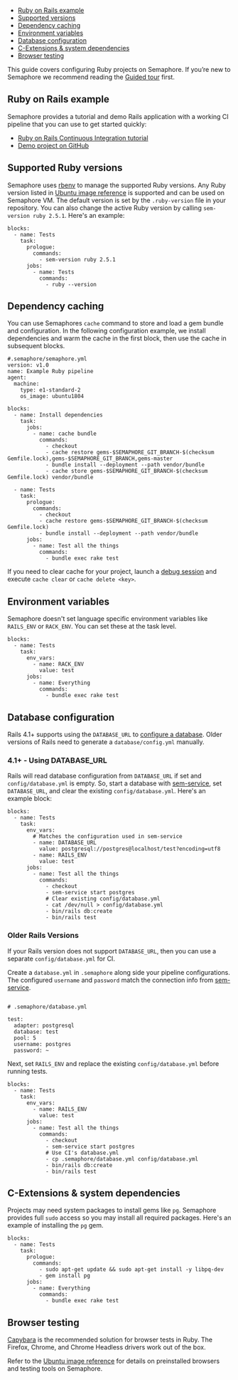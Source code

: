 * [Ruby on Rails example](#ruby-on-rails-example)
* [Supported versions](#supported-ruby-versions)
* [Dependency caching](#dependency-caching)
* [Environment variables](#environment-variables)
* [Database configuration](#database-configuration)
* [C-Extensions & system dependencies](#c-extensions-system-dependencies)
* [Browser testing](#browser-testing)

This guide covers configuring Ruby projects on Semaphore.
If you’re new to Semaphore we recommend reading the
[Guided tour](https://docs.semaphoreci.com/article/77-getting-started) first.

## Ruby on Rails example

Semaphore provides a tutorial and demo Rails application with a working
CI pipeline that you can use to get started quickly:

- [Ruby on Rails Continuous Integration tutorial][rails-tutorial]
- [Demo project on GitHub][rails-demo-project]

## Supported Ruby versions

Semaphore uses [rbenv](https://github.com/rbenv/rbenv) to manage the supported
Ruby versions. Any Ruby version listed in
[Ubuntu image reference](https://docs.semaphoreci.com/article/32-ubuntu-1804-image#ruby)
is supported and can be used on Semaphore VM. The default version is set by the
`.ruby-version` file in your repository. You can also change the active Ruby
version by calling `sem-version ruby 2.5.1`. Here's an example:

<pre><code class="language-yaml">blocks:
  - name: Tests
    task:
      prologue:
        commands:
          - sem-version ruby 2.5.1
      jobs:
        - name: Tests
          commands:
            - ruby --version
</code></pre>

## Dependency caching

You can use Semaphores `cache` command to store and load a gem bundle
and configuration. In the following configuration example, we install
dependencies and warm the cache in the first block, then use the cache
in subsequent blocks.

<pre><code class="language-yaml">#.semaphore/semaphore.yml
version: v1.0
name: Example Ruby pipeline
agent:
  machine:
    type: e1-standard-2
    os_image: ubuntu1804

blocks:
  - name: Install dependencies
    task:
      jobs:
        - name: cache bundle
          commands:
            - checkout
            - cache restore gems-$SEMAPHORE_GIT_BRANCH-$(checksum Gemfile.lock),gems-$SEMAPHORE_GIT_BRANCH,gems-master
            - bundle install --deployment --path vendor/bundle
            - cache store gems-$SEMAPHORE_GIT_BRANCH-$(checksum Gemfile.lock) vendor/bundle

  - name: Tests
    task:
      prologue:
        commands:
          - checkout
          - cache restore gems-$SEMAPHORE_GIT_BRANCH-$(checksum Gemfile.lock)
          - bundle install --deployment --path vendor/bundle
      jobs:
        - name: Test all the things
          commands:
            - bundle exec rake test
</code></pre>

If you need to clear cache for your project, launch a
[debug session](https://docs.semaphoreci.com/article/75-debugging-with-ssh-access)
and execute `cache clear` or `cache delete <key>`.

## Environment variables

Semaphore doesn't set language specific environment variables like
`RAILS_ENV` or `RACK_ENV`. You can set these at the task level.

<pre><code class="language-yaml">blocks:
  - name: Tests
    task:
      env_vars:
        - name: RACK_ENV
          value: test
      jobs:
        - name: Everything
          commands:
            - bundle exec rake test
</code></pre>

## Database configuration

Rails 4.1+ supports using the `DATABASE_URL` to [configure a
database][rails-database-configuration]. Older versions of Rails need
to generate a `database/config.yml` manually.

### 4.1+ - Using DATABASE_URL

Rails will read database configuration from `DATABASE_URL` if set and
`config/database.yml` is empty. So, start a database with
[sem-service][sem-service], set `DATABASE_URL`, and clear the
existing `config/database.yml`. Here's an example block:

<pre><code class="language-yaml">blocks:
  - name: Tests
    task:
      env_vars:
        # Matches the configuration used in sem-service
        - name: DATABASE_URL
          value: postgresql://postgres@localhost/test?encoding=utf8
        - name: RAILS_ENV
          value: test
      jobs:
        - name: Test all the things
          commands:
            - checkout
            - sem-service start postgres
            # Clear existing config/database.yml
            - cat /dev/null > config/database.yml
            - bin/rails db:create
            - bin/rails test
</code></pre>

### Older Rails Versions

If your Rails version does not support `DATABASE_URL`, then you can
use a separate `config/database.yml` for CI.

Create a `database.yml` in `.semaphore` along side your pipeline
configurations. The configured `username` and `password` match the
connection info from [sem-service][sem-service].

<pre><code class="language-yaml">
# .semaphore/database.yml

test:
  adapter: postgresql
  database: test
  pool: 5
  username: postgres
  password: ~
</code></pre>

Next, set `RAILS_ENV` and replace the existing `config/database.yml`
before running tests.

<pre><code class="language-yaml">blocks:
  - name: Tests
    task:
      env_vars:
        - name: RAILS_ENV
          value: test
      jobs:
        - name: Test all the things
          commands:
            - checkout
            - sem-service start postgres
            # Use CI's database.yml
            - cp .semaphore/database.yml config/database.yml
            - bin/rails db:create
            - bin/rails test
</code></pre>


## C-Extensions & system dependencies

Projects may need system packages to install gems like `pg`. Semaphore provides
full `sudo` access so you may install all required packages. Here's an
example of installing the `pg` gem.

<pre><code class="language-yaml">blocks:
  - name: Tests
    task:
      prologue:
        commands:
          - sudo apt-get update && sudo apt-get install -y libpq-dev
          - gem install pg
      jobs:
        - name: Everything
          commands:
            - bundle exec rake test
</code></pre>

## Browser testing

[Capybara](http://teamcapybara.github.io/capybara) is the recommended
solution for browser tests in Ruby. The Firefox, Chrome, and Chrome Headless
drivers work out of the box.

Refer to the [Ubuntu image reference](https://docs.semaphoreci.com/article/32-ubuntu-1804-image)
for details on preinstalled browsers and testing tools on Semaphore.

[rails-tutorial]: https://docs.semaphoreci.com/article/99-rails-continuous-integration
[rails-demo-project]: https://github.com/semaphoreci-demos/semaphore-demo-ruby-rails
[browser-ref]: https://docs.semaphoreci.com/article/32-ubuntu-1804-image#browsers-and-headless-browser-testing
[sem-service]: https://docs.semaphoreci.com/article/54-toolbox-reference#sem-service
[rails-database-configuration]: https://guides.rubyonrails.org/configuring.html#configuring-a-database
[rails-guide]: https://docs.semaphoreci.com/article/99-rails-continuous-integration
